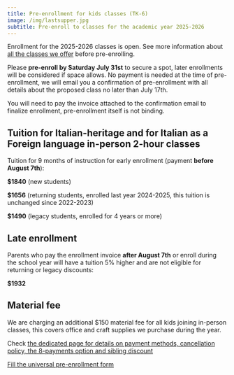 ```yaml
---
title: Pre-enrollment for kids classes (TK-6)
image: /img/lastsupper.jpg
subtitle: Pre-enroll to classes for the academic year 2025-2026
---
```


Enrollment for the 2025-2026 classes is open.
See more information about [all the classes we offer](/classes) before pre-enrolling.

Please **pre-enroll by Saturday July 31st** to secure a spot, later enrollments will be considered if space allows.
No payment is needed at the time of pre-enrollment, we will email you a confirmation of pre-enrollment with all details about the proposed class no later than July 17th.

You will need to pay the invoice attached to the confirmation email to finalize enrollment, pre-enrollment itself is not binding.

## Tuition for Italian-heritage and for Italian as a Foreign language in-person 2-hour classes

Tuition for 9 months of instruction for early enrollment (payment **before August 7th**):

**$1840** (new students)

**$1656** (returning students, enrolled last year 2024-2025, this tuition is unchanged since 2022-2023)

**$1490** (legacy students, enrolled for 4 years or more)

## Late enrollment

Parents who pay the enrollment invoice **after August 7th** or enroll during the school year will have a tuition 5% higher and are not eligible for returning or legacy discounts:

**$1932**

## Material fee

We are charging an additional $150 material fee for all kids joining in-person classes, this covers office and craft supplies we purchase during the year.

Check [the dedicated page for details on payment methods, cancellation policy, the 8-payments option and sibling discount](/tuition-payment)

<div class="tc">
<a href="https://docs.google.com/forms/d/e/1FAIpQLSd4sac0Y2wdTd9gm2AF1Y9uuVPPyJzHfHEphJPA1iYPkrP43g/viewform?usp=sf_link" class="btn raise">Fill the universal pre-enrollment form</a>
</div>
